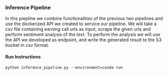 
### Inference Pipeline 

In this piepline we combine functionalities of the previous two pipelines and use the dockerized API we created to service our pipeline. We will take a csv file containing earning call urls as input, scrape the given urls and perform sentiment analysis of the text. To perform the analysis we will use the API we developed as endpoint, and write the generated result to the S3 bucket in csv format. 

#### Run Instructions 

```
python inference_pipeline.py --environment=conda run
```

